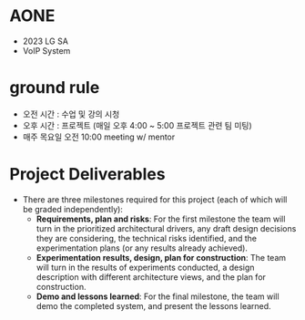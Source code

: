 # AONE
- 2023 LG SA 
- VoIP System
# ground rule
- 오전 시간 : 수업 및 강의 시청
- 오후 시간 : 프로젝트 (매일 오후 4:00 ~ 5:00 프로젝트 관련 팀 미팅)
- 매주 목요일 오전 10:00 meeting w/ mentor
# Project Deliverables
- There are three milestones required for this project (each of which will be graded independently):
  - **Requirements, plan and risks**: For the first milestone the team will turn in the prioritized architectural drivers, any draft design decisions they are considering, the technical risks identified, and the experimentation plans (or any results already achieved).
  - **Experimentation results, design, plan for construction**: The team will turn in the results of experiments conducted, a design description with different architecture views, and the plan for construction.
  - **Demo and lessons learned**: For the final milestone, the team will demo the completed system, and present the lessons learned.
